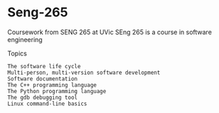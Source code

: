 # Seng-265
Coursework from SENG 265 at UVic
SEng 265 is a course in software engineering
 
 Topics

    The software life cycle
    Multi-person, multi-version software development
    Software documentation
    The C++ programming language
    The Python programming language
    The gdb debugging tool
    Linux command-line basics


